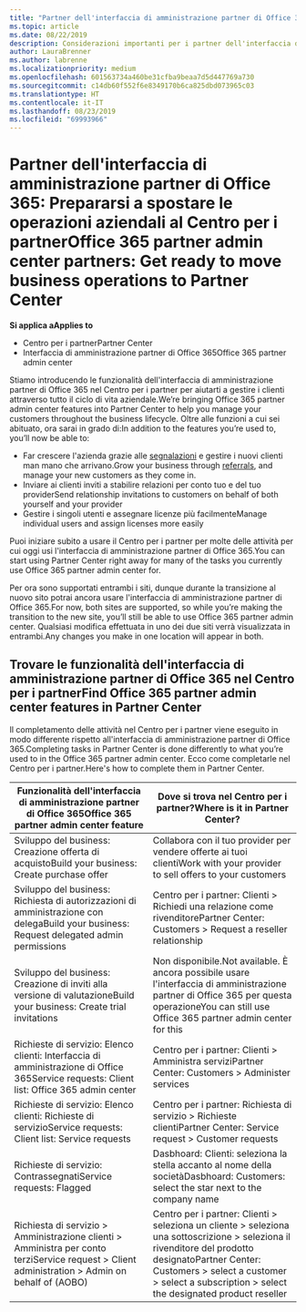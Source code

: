 ```yaml
---
title: "Partner dell'interfaccia di amministrazione partner di Office 365: le operazioni aziendali verranno spostate nel Centro per i partner| Centro per i partner"
ms.topic: article
ms.date: 08/22/2019
description: Considerazioni importanti per i partner dell'interfaccia di amministrazione partner di Office 365 in relazione alla migrazione al Centro per i partner
author: LauraBrenner
ms.author: labrenne
ms.localizationpriority: medium
ms.openlocfilehash: 601563734a460be31cfba9beaa7d5d447769a730
ms.sourcegitcommit: c14db60f552f6e8349170b6ca825dbd073965c03
ms.translationtype: HT
ms.contentlocale: it-IT
ms.lasthandoff: 08/23/2019
ms.locfileid: "69993966"
---
```

# <a name="office-365-partner-admin-center-partners-get-ready-to-move-business-operations-to-partner-center"></a><span data-ttu-id="1fa3a-103">Partner dell'interfaccia di amministrazione partner di Office 365: Prepararsi a spostare le operazioni aziendali al Centro per i partner</span><span class="sxs-lookup"><span data-stu-id="1fa3a-103">Office 365 partner admin center partners: Get ready to move business operations to Partner Center</span></span>

<span data-ttu-id="1fa3a-104">**Si applica a**</span><span class="sxs-lookup"><span data-stu-id="1fa3a-104">**Applies to**</span></span> 

- <span data-ttu-id="1fa3a-105">Centro per i partner</span><span class="sxs-lookup"><span data-stu-id="1fa3a-105">Partner Center</span></span>
- <span data-ttu-id="1fa3a-106">Interfaccia di amministrazione partner di Office 365</span><span class="sxs-lookup"><span data-stu-id="1fa3a-106">Office 365 partner admin center</span></span>

<span data-ttu-id="1fa3a-107">Stiamo introducendo le funzionalità dell'interfaccia di amministrazione partner di Office 365 nel Centro per i partner per aiutarti a gestire i clienti attraverso tutto il ciclo di vita aziendale.</span><span class="sxs-lookup"><span data-stu-id="1fa3a-107">We’re bringing Office 365 partner admin center features into Partner Center to help you manage your customers throughout the business lifecycle.</span></span> <span data-ttu-id="1fa3a-108">Oltre alle funzioni a cui sei abituato, ora sarai in grado di:</span><span class="sxs-lookup"><span data-stu-id="1fa3a-108">In addition to the features you’re used to, you’ll now be able to:</span></span> 

*  <span data-ttu-id="1fa3a-109">Far crescere l'azienda grazie alle [segnalazioni](referrals.md) e gestire i nuovi clienti man mano che arrivano.</span><span class="sxs-lookup"><span data-stu-id="1fa3a-109">Grow your business through [referrals](referrals.md), and manage your new customers as they come in.</span></span>
*  <span data-ttu-id="1fa3a-110">Inviare ai clienti inviti a stabilire relazioni per conto tuo e del tuo provider</span><span class="sxs-lookup"><span data-stu-id="1fa3a-110">Send relationship invitations to customers on behalf of both yourself and your provider</span></span>
*  <span data-ttu-id="1fa3a-111">Gestire i singoli utenti e assegnare licenze più facilmente</span><span class="sxs-lookup"><span data-stu-id="1fa3a-111">Manage individual users and assign licenses more easily</span></span>

<span data-ttu-id="1fa3a-112">Puoi iniziare subito a usare il Centro per i partner per molte delle attività per cui oggi usi l'interfaccia di amministrazione partner di Office 365.</span><span class="sxs-lookup"><span data-stu-id="1fa3a-112">You can start using Partner Center right away for many of the tasks you currently use Office 365 partner admin center for.</span></span> 

<span data-ttu-id="1fa3a-113">Per ora sono supportati entrambi i siti, dunque durante la transizione al nuovo sito potrai ancora usare l'interfaccia di amministrazione partner di Office 365.</span><span class="sxs-lookup"><span data-stu-id="1fa3a-113">For now, both sites are supported, so while you’re making the transition to the new site, you’ll still be able to use Office 365 partner admin center.</span></span> <span data-ttu-id="1fa3a-114">Qualsiasi modifica effettuata in uno dei due siti verrà visualizzata in entrambi.</span><span class="sxs-lookup"><span data-stu-id="1fa3a-114">Any changes you make in one location will appear in both.</span></span>

## <a name="find-office-365-partner-admin-center-features-in-partner-center"></a><span data-ttu-id="1fa3a-115">Trovare le funzionalità dell'interfaccia di amministrazione partner di Office 365 nel Centro per i partner</span><span class="sxs-lookup"><span data-stu-id="1fa3a-115">Find Office 365 partner admin center features in Partner Center</span></span>

<span data-ttu-id="1fa3a-116">Il completamento delle attività nel Centro per i partner viene eseguito in modo differente rispetto all'interfaccia di amministrazione partner di Office 365.</span><span class="sxs-lookup"><span data-stu-id="1fa3a-116">Completing tasks in Partner Center is done differently to what you’re used to in the Office 365 partner admin center.</span></span> <span data-ttu-id="1fa3a-117">Ecco come completarle nel Centro per i partner.</span><span class="sxs-lookup"><span data-stu-id="1fa3a-117">Here's how to complete them in Partner Center.</span></span>

| <span data-ttu-id="1fa3a-118">Funzionalità dell'interfaccia di amministrazione partner di Office 365</span><span class="sxs-lookup"><span data-stu-id="1fa3a-118">Office 365 partner admin center feature</span></span>                       | <span data-ttu-id="1fa3a-119">Dove si trova nel Centro per i partner?</span><span class="sxs-lookup"><span data-stu-id="1fa3a-119">Where is it in Partner Center?</span></span> | 
|   -----------------------------------------------  | -------------- |
| <span data-ttu-id="1fa3a-120">Sviluppo del business: Creazione offerta di acquisto</span><span class="sxs-lookup"><span data-stu-id="1fa3a-120">Build your business: Create purchase offer</span></span> | <span data-ttu-id="1fa3a-121">Collabora con il tuo provider per vendere offerte ai tuoi clienti</span><span class="sxs-lookup"><span data-stu-id="1fa3a-121">Work with your provider to sell offers to your customers</span></span> |
| <span data-ttu-id="1fa3a-122">Sviluppo del business: Richiesta di autorizzazioni di amministrazione con delega</span><span class="sxs-lookup"><span data-stu-id="1fa3a-122">Build your business: Request delegated admin permissions</span></span> | <span data-ttu-id="1fa3a-123">Centro per i partner: Clienti > Richiedi una relazione come rivenditore</span><span class="sxs-lookup"><span data-stu-id="1fa3a-123">Partner Center: Customers > Request a reseller relationship</span></span> |
| <span data-ttu-id="1fa3a-124">Sviluppo del business: Creazione di inviti alla versione di valutazione</span><span class="sxs-lookup"><span data-stu-id="1fa3a-124">Build your business: Create trial invitations</span></span> | <span data-ttu-id="1fa3a-125">Non disponibile.</span><span class="sxs-lookup"><span data-stu-id="1fa3a-125">Not available.</span></span> <span data-ttu-id="1fa3a-126">È ancora possibile usare l'interfaccia di amministrazione partner di Office 365 per questa operazione</span><span class="sxs-lookup"><span data-stu-id="1fa3a-126">You can still use Office 365 partner admin center for this</span></span> |
| <span data-ttu-id="1fa3a-127">Richieste di servizio: Elenco clienti: Interfaccia di amministrazione di Office 365</span><span class="sxs-lookup"><span data-stu-id="1fa3a-127">Service requests: Client list: Office 365 admin center</span></span> | <span data-ttu-id="1fa3a-128">Centro per i partner: Clienti > Amministra servizi</span><span class="sxs-lookup"><span data-stu-id="1fa3a-128">Partner Center: Customers > Administer services</span></span> |
| <span data-ttu-id="1fa3a-129">Richieste di servizio: Elenco clienti: Richieste di servizio</span><span class="sxs-lookup"><span data-stu-id="1fa3a-129">Service requests: Client list: Service requests</span></span> | <span data-ttu-id="1fa3a-130">Centro per i partner: Richiesta di servizio > Richieste clienti</span><span class="sxs-lookup"><span data-stu-id="1fa3a-130">Partner Center: Service request > Customer requests</span></span> |
| <span data-ttu-id="1fa3a-131">Richieste di servizio: Contrassegnati</span><span class="sxs-lookup"><span data-stu-id="1fa3a-131">Service requests: Flagged</span></span> | <span data-ttu-id="1fa3a-132">Dasbhoard: Clienti: seleziona la stella accanto al nome della società</span><span class="sxs-lookup"><span data-stu-id="1fa3a-132">Dasbhoard: Customers: select the star next to the company name</span></span> |
| <span data-ttu-id="1fa3a-133">Richiesta di servizio > Amministrazione clienti > Amministra per conto terzi</span><span class="sxs-lookup"><span data-stu-id="1fa3a-133">Service request > Client administration > Admin on behalf of (AOBO)</span></span> | <span data-ttu-id="1fa3a-134">Centro per i partner: Clienti > seleziona un cliente > seleziona una sottoscrizione > seleziona il rivenditore del prodotto designato</span><span class="sxs-lookup"><span data-stu-id="1fa3a-134">Partner Center: Customers > select a customer > select a subscription > select the designated product reseller</span></span> |

